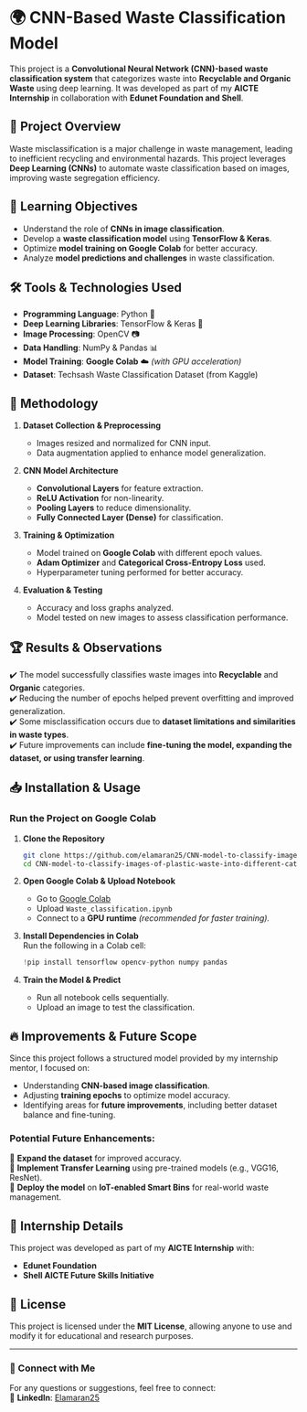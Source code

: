 # 🌍 CNN-Based Waste Classification Model

This project is a **Convolutional Neural Network (CNN)-based waste classification system** that categorizes waste into **Recyclable and Organic Waste** using deep learning. It was developed as part of my **AICTE Internship** in collaboration with **Edunet Foundation and Shell**.

## 🚀 Project Overview
Waste misclassification is a major challenge in waste management, leading to inefficient recycling and environmental hazards. This project leverages **Deep Learning (CNNs)** to automate waste classification based on images, improving waste segregation efficiency.

## 🎯 Learning Objectives
- Understand the role of **CNNs in image classification**.
- Develop a **waste classification model** using **TensorFlow & Keras**.
- Optimize **model training on Google Colab** for better accuracy.
- Analyze **model predictions and challenges** in waste classification.

## 🛠️ Tools & Technologies Used
- **Programming Language**: Python 🐍  
- **Deep Learning Libraries**: TensorFlow & Keras 🤖  
- **Image Processing**: OpenCV 📷  
- **Data Handling**: NumPy & Pandas 📊  
- **Model Training**: **Google Colab** ☁️ *(with GPU acceleration)*
- **Dataset**: Techsash Waste Classification Dataset (from Kaggle)  

## 📌 Methodology
1. **Dataset Collection & Preprocessing**
   - Images resized and normalized for CNN input.
   - Data augmentation applied to enhance model generalization.

2. **CNN Model Architecture**
   - **Convolutional Layers** for feature extraction.
   - **ReLU Activation** for non-linearity.
   - **Pooling Layers** to reduce dimensionality.
   - **Fully Connected Layer (Dense)** for classification.

3. **Training & Optimization**
   - Model trained on **Google Colab** with different epoch values.
   - **Adam Optimizer** and **Categorical Cross-Entropy Loss** used.
   - Hyperparameter tuning performed for better accuracy.

4. **Evaluation & Testing**
   - Accuracy and loss graphs analyzed.
   - Model tested on new images to assess classification performance.

## 🏆 Results & Observations
✔️ The model successfully classifies waste images into **Recyclable** and **Organic** categories.  
✔️ Reducing the number of epochs helped prevent overfitting and improved generalization.  
✔️ Some misclassification occurs due to **dataset limitations and similarities in waste types**.  
✔️ Future improvements can include **fine-tuning the model, expanding the dataset, or using transfer learning**.  

## 📥 Installation & Usage
### **Run the Project on Google Colab**
1. **Clone the Repository**  
   ```bash
   git clone https://github.com/elamaran25/CNN-model-to-classify-images-of-plastic-waste-into-different-categories.git
   cd CNN-model-to-classify-images-of-plastic-waste-into-different-categories
   ```

2. **Open Google Colab & Upload Notebook**  
   - Go to [Google Colab](https://colab.research.google.com/)
   - Upload `Waste_classification.ipynb`
   - Connect to a **GPU runtime** *(recommended for faster training).*

3. **Install Dependencies in Colab**  
   Run the following in a Colab cell:  
   ```python
   !pip install tensorflow opencv-python numpy pandas
   ```

4. **Train the Model & Predict**
   - Run all notebook cells sequentially.
   - Upload an image to test the classification.

## 🔥 Improvements & Future Scope
Since this project follows a structured model provided by my internship mentor, I focused on:
- Understanding **CNN-based image classification**.
- Adjusting **training epochs** to optimize model accuracy.
- Identifying areas for **future improvements**, including better dataset balance and fine-tuning.

### **Potential Future Enhancements:**
🚀 **Expand the dataset** for improved accuracy.  
🚀 **Implement Transfer Learning** using pre-trained models (e.g., VGG16, ResNet).  
🚀 **Deploy the model** on **IoT-enabled Smart Bins** for real-world waste management.  

## 🏅 Internship Details
This project was developed as part of my **AICTE Internship** with:  
- **Edunet Foundation**  
- **Shell AICTE Future Skills Initiative**  

## 📜 License
This project is licensed under the **MIT License**, allowing anyone to use and modify it for educational and research purposes.

---

### 📩 Connect with Me
For any questions or suggestions, feel free to connect:  
🔗 **LinkedIn**: [Elamaran25](https://www.linkedin.com/in/elamaran25/) 



  

